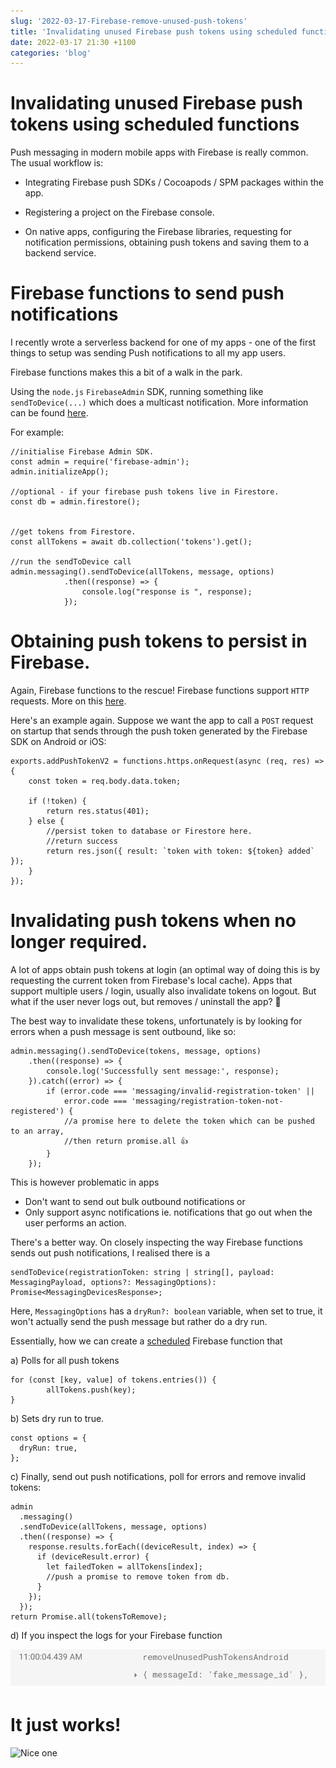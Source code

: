 ```yaml
---
slug: '2022-03-17-Firebase-remove-unused-push-tokens'
title: 'Invalidating unused Firebase push tokens using scheduled functions'
date: 2022-03-17 21:30 +1100
categories: 'blog'
---
```


# Invalidating unused Firebase push tokens using scheduled functions

Push messaging in modern mobile apps with Firebase is really common. The usual workflow is:

- Integrating Firebase push SDKs / Cocoapods / SPM packages within the app.

- Registering a project on the Firebase console.

- On native apps, configuring the Firebase libraries, requesting for notification permissions, obtaining push tokens and saving them to a backend service.

# Firebase functions to send push notifications

I recently wrote a serverless backend for one of my apps - one of the first things to setup was sending Push notifications to all my app users.

Firebase functions makes this a bit of a walk in the park.

Using the `node.js` `FirebaseAdmin` SDK, running something like `sendToDevice(...)` which does a multicast notification. More information can be found [here](https://firebase.google.com/docs/cloud-messaging/send-message#send-messages-to-multiple-devices).

For example:

```
//initialise Firebase Admin SDK.
const admin = require('firebase-admin');
admin.initializeApp();

//optional - if your firebase push tokens live in Firestore.
const db = admin.firestore();


//get tokens from Firestore.
const allTokens = await db.collection('tokens').get();

//run the sendToDevice call
admin.messaging().sendToDevice(allTokens, message, options)
            .then((response) => {
                console.log("response is ", response);
            });

```

# Obtaining push tokens to persist in Firebase.

Again, Firebase functions to the rescue! Firebase functions support `HTTP` requests. More on this [here](https://firebase.google.com/docs/functions/http-events).

Here's an example again. Suppose we want the app to call a `POST` request on startup that sends through the push token generated by the Firebase SDK on Android or iOS:

```
exports.addPushTokenV2 = functions.https.onRequest(async (req, res) => {
    const token = req.body.data.token;

    if (!token) {
        return res.status(401);
    } else {
        //persist token to database or Firestore here.
        //return success
        return res.json({ result: `token with token: ${token} added` });
    }
});
```

# Invalidating push tokens when no longer required.

A lot of apps obtain push tokens at login (an optimal way of doing this is by requesting the current token from Firebase's local cache). Apps that support multiple users / login, usually also invalidate tokens on logout.
But what if the user never logs out, but removes / uninstall the app? 🤔

The best way to invalidate these tokens, unfortunately is by looking for errors when a push message is sent outbound, like so:

```
admin.messaging().sendToDevice(tokens, message, options)
    .then((response) => {
        console.log('Successfully sent message:', response);
    }).catch((error) => {
        if (error.code === 'messaging/invalid-registration-token' ||
            error.code === 'messaging/registration-token-not-registered') {
            //a promise here to delete the token which can be pushed to an array,
            //then return promise.all 👍
        }
    });
```

This is however problematic in apps

- Don't want to send out bulk outbound notifications or
- Only support async notifications ie. notifications that go out when the
  user performs an action.

There's a better way. On closely inspecting the way Firebase functions sends out push notifications, I realised there is a

```
sendToDevice(registrationToken: string | string[], payload: MessagingPayload, options?: MessagingOptions): Promise<MessagingDevicesResponse>;
```

Here, `MessagingOptions` has a `dryRun?: boolean` variable, when set to true, it won't actually send the push message but rather do a dry run.

Essentially, how we can create a [scheduled](https://firebase.google.com/docs/functions/schedule-functions) Firebase function that

a) Polls for all push tokens

```
for (const [key, value] of tokens.entries()) {
        allTokens.push(key);
}
```

b) Sets dry run to true.

```
const options = {
  dryRun: true,
};
```

c) Finally, send out push notifications, poll for errors and remove invalid tokens:

```
admin
  .messaging()
  .sendToDevice(allTokens, message, options)
  .then((response) => {
    response.results.forEach((deviceResult, index) => {
      if (deviceResult.error) {
        let failedToken = allTokens[index];
        //push a promise to remove token from db.
      }
    });
  });
return Promise.all(tokensToRemove);
```

d) If you inspect the logs for your Firebase function

![Fake token](/images/fake_token.png)

<p align="center">
    <h1>It just works! </h1>
  <img src="https://media.giphy.com/media/3oEjI5VtIhHvK37WYo/giphy.gif" alt="Nice one" />
</p>
